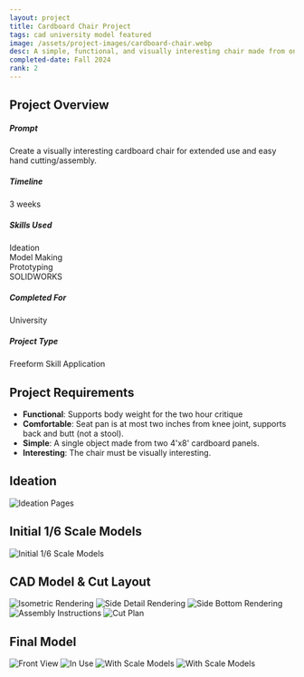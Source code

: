 ```yaml
---
layout: project
title: Cardboard Chair Project
tags: cad university model featured
image: /assets/project-images/cardboard-chair.webp
desc: A simple, functional, and visually interesting chair made from only cardboard.
completed-date: Fall 2024
rank: 2
---
```

<div class="project-overview">
    <h2 class="project-overview__title" >Project Overview</h2>
    <div class="project-overview__row">
        <div class="project-overview__metric">
            <h5 class="project-overview__metric-title">Prompt</h5>
            Create a visually interesting cardboard chair for extended use and easy hand cutting/assembly.
        </div>
        <div class="project-overview__metric project-overview__metric project-overview__stacked">
            <div>
                <h5 class="project-overview__metric-title">Timeline</h5>
                <div>
                <span class="project-overview__metric-number">3</span>
                <span class="project-overview__metric-subtext">weeks</span>
                </div>
            </div>
        </div>
        <div class="project-overview__metric">
            <h5 class="project-overview__metric-title">Skills Used</h5>
            <div class="project-overview__metric-chip-set">
                <div class="metric__chip">Ideation</div>
                <div class="metric__chip">Model Making</div>
                <div class="metric__chip">Prototyping</div>
                <div class="metric__chip">SOLIDWORKS</div>
            </div>
        </div>
        <div class="project-overview__metric project-overview__stacked">
            <div>
                <h5 class="project-overview__metric-title">Completed For</h5>
                University
            </div>
            <div>
            <h5 class="project-overview__metric-title">Project Type</h5>
                Freeform Skill Application
            </div>
        </div>
    </div>
</div>

## Project Requirements
* **Functional**: Supports body weight for the two hour critique
* **Comfortable**: Seat pan is at most two inches from knee joint, supports back and butt (not a stool).
* **Simple**: A single object made from two 4'x8' cardboard panels.
* **Interesting**: The chair must be visually interesting.

## Ideation
![Ideation Pages](assets/cardboard-chair/compiled-ideation.webp)

## Initial 1/6 Scale Models
![Initial 1/6 Scale Models](assets/cardboard-chair/initial-models.webp)

## CAD Model & Cut Layout
<div class="card-columns">
    <img alt="Isometric Rendering" src="assets/cardboard-chair/iso.webp">
    <img alt="Side Detail Rendering" src="assets/cardboard-chair/side.webp">
    <img alt="Side Bottom Rendering" src="assets/cardboard-chair/bottom.webp">
    <img alt="Assembly Instructions" src="assets/cardboard-chair/assembly-instructions.svg">
    <img alt="Cut Plan" src="assets/cardboard-chair/cut-plan.webp">
</div>

## Final Model
<div class="card-columns">
    <img alt="Front View" src="/assets/project-images/cardboard-chair.webp">
    <img alt="In Use" src="assets/cardboard-chair/in-use.webp">
    <img alt="With Scale Models" src="assets/cardboard-chair/with-models.webp">
    <img alt="With Scale Models" src="assets/cardboard-chair/back.webp">
</div>
